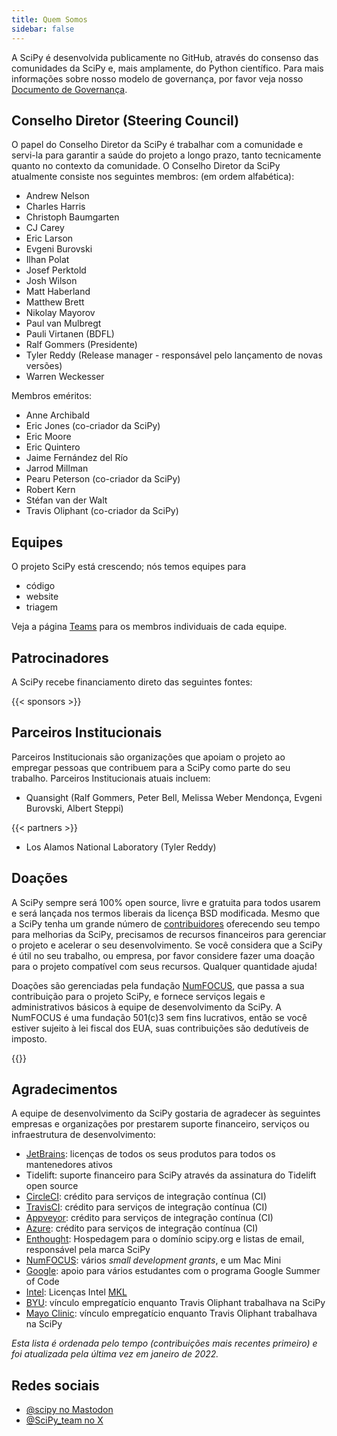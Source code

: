 ```yaml
---
title: Quem Somos
sidebar: false
---
```


A SciPy é desenvolvida publicamente no GitHub, através do consenso das comunidades da SciPy e, mais amplamente, do Python científico. Para mais informações sobre nosso modelo de governança, por favor veja nosso
[Documento de Governança](https://docs.scipy.org/doc/scipy/dev/governance.html).

## Conselho Diretor (Steering Council)

O papel do Conselho Diretor da SciPy é trabalhar com a comunidade e servi-la para garantir a saúde do projeto a longo prazo, tanto tecnicamente quanto no contexto da comunidade. O Conselho Diretor da SciPy atualmente consiste nos seguintes membros: (em ordem alfabética):

- Andrew Nelson
- Charles Harris
- Christoph Baumgarten
- CJ Carey
- Eric Larson
- Evgeni Burovski
- Ilhan Polat
- Josef Perktold
- Josh Wilson
- Matt Haberland
- Matthew Brett
- Nikolay Mayorov
- Paul van Mulbregt
- Pauli Virtanen (BDFL)
- Ralf Gommers (Presidente)
- Tyler Reddy (Release manager - responsável pelo lançamento de novas versões)
- Warren Weckesser

Membros eméritos:

- Anne Archibald
- Eric Jones (co-criador da SciPy)
- Eric Moore
- Eric Quintero
- Jaime Fernández del Río
- Jarrod Millman
- Pearu Peterson (co-criador da SciPy)
- Robert Kern
- Stéfan van der Walt
- Travis Oliphant (co-criador da SciPy)

## Equipes

O projeto SciPy está crescendo; nós temos equipes para

- código
- website
- triagem

Veja a página [Teams](/teams) para os membros individuais de cada equipe.

## Patrocinadores

A SciPy recebe financiamento direto das seguintes fontes:

{{< sponsors >}}

## Parceiros Institucionais

Parceiros Institucionais são organizações que apoiam o projeto ao empregar pessoas que contribuem para a SciPy como parte do seu trabalho. Parceiros Institucionais atuais incluem:

- Quansight (Ralf Gommers, Peter Bell, Melissa Weber Mendonça,
  Evgeni Burovski, Albert Steppi)

{{< partners >}}

- Los Alamos National Laboratory (Tyler Reddy)

## Doações

A SciPy sempre será 100% open source, livre e gratuita para todos usarem e será lançada nos termos liberais da licença BSD modificada. Mesmo que a SciPy tenha um grande número de
[contribuidores](https://github.com/scipy/scipy/graphs/contributors)
oferecendo seu tempo para melhorias da SciPy, precisamos de recursos financeiros para gerenciar o projeto e acelerar o seu desenvolvimento. Se você considera que a SciPy é útil no seu trabalho, ou empresa, por favor considere fazer uma doação para o projeto compatível com seus recursos. Qualquer quantidade ajuda!

Doações são gerenciadas pela fundação [NumFOCUS](https://numfocus.org), que passa a sua contribuição para o projeto SciPy,
e fornece serviços legais e administrativos básicos
à equipe de desenvolvimento da SciPy. A NumFOCUS é uma fundação 501(c)3 sem fins lucrativos, então se você estiver sujeito à lei fiscal dos EUA, suas contribuições
são dedutíveis de imposto.

{{<opencollective>}}

## Agradecimentos

A equipe de desenvolvimento da SciPy gostaria de agradecer às seguintes empresas
e organizações por prestarem suporte financeiro, serviços ou
infraestrutura de desenvolvimento:

- [JetBrains](https://jb.gg/OpenSourceSupport): licenças de todos os seus produtos
  para todos os mantenedores ativos
- Tidelift:
  suporte financeiro para SciPy através da assinatura do Tidelift open source
- [CircleCI](https://circleci.com): crédito para serviços de integração contínua (CI)
- [TravisCI](https://travis-ci.com): crédito para serviços de integração contínua (CI)
- [Appveyor](https://ci.appveyor.com): crédito para serviços de integração contínua (CI)
- [Azure](https://dev.azure.com): crédito para serviços de integração contínua (CI)
- [Enthought](https://www.enthought.com): Hospedagem para o domínio scipy.org e listas de email, responsável pela marca SciPy
- [NumFOCUS](https://numfocus.org): vários <i>small development grants</i>,
  e um Mac Mini
- [Google](https://google.com): apoio para vários estudantes com o programa Google Summer of Code
- [Intel](https://www.intel.com): Licenças Intel
  [MKL](https://software.intel.com/en-us/intel-mkl/)
- [BYU](https://www.byu.edu): vínculo empregatício enquanto Travis Oliphant trabalhava na SciPy
- [Mayo Clinic](https://www.mayoclinic.org): vínculo empregatício enquanto Travis Oliphant trabalhava na SciPy

_Esta lista é ordenada pelo tempo (contribuições mais recentes primeiro) e foi atualizada pela última vez em janeiro de 2022._

<a name="social-media"></a>

## Redes sociais

- [@scipy no Mastodon](https://mastodon.social/@scipy@fosstodon.org)
- [@SciPy_team no X](https://x.com/scipy_team)
